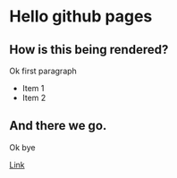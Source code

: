 # Hello github pages
## How is this being rendered?
Ok first paragraph
- Item 1
- Item 2

And there we go.
---------
Ok bye

[Link](subfolder/test.md)
